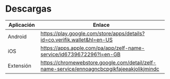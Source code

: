 # Descargas

<table><thead><tr><th width="139">Aplicación</th><th width="608.98828125">Enlace</th></tr></thead><tbody><tr><td>Android</td><td><a href="https://play.google.com/store/apps/details?id=co.verifik.wallet&#x26;hl=en-US">https://play.google.com/store/apps/details?id=co.verifik.wallet&#x26;hl=en-US</a></td></tr><tr><td>iOS</td><td><a href="https://apps.apple.com/pa/app/zelf-name-service/id6739672296?l=en-GB">https://apps.apple.com/pa/app/zelf-name-service/id6739672296?l=en-GB</a></td></tr><tr><td>Extensión</td><td><a href="https://chromewebstore.google.com/detail/zelf-name-service/ennoagncbcpgikfajeeakjolikjmindc">https://chromewebstore.google.com/detail/zelf-name-service/ennoagncbcpgikfajeeakjolikjmindc</a></td></tr></tbody></table>
